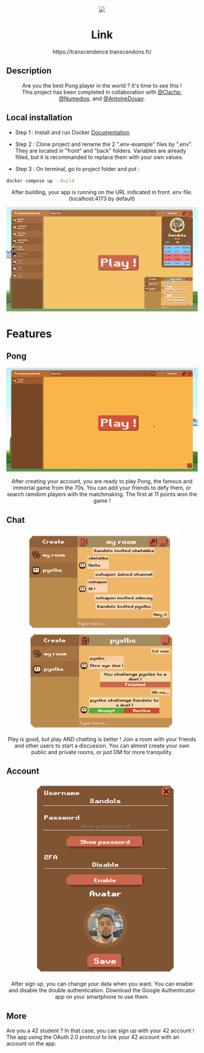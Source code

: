 <div align="center">
	<img src="other/readme_images/main.gif">
</div>

<h1 align="center">
	Link
</h1>
<p align="center">
	https://transcendence.transcendons.fr/
</p>


## Description
<p align="center">
	Are you the best Pong player in the world ? It's time to see this ! <br />
	This project has been completed in collaboration with <a href="https://github.com/Clachp" target="_blank">@Clachp</a>, <a href="https://github.com/Numedios" 		target="_blank">@Numedios</a>. and <a href="https://github.com/AntoineDouay" target="_blank">@AntoineDouay</a>.
</p>



## Local installation

- Step 1 : Install and run Docker [Documentation](https://docs.docker.com/engine/install/)

- Step 2 : Clone project and rename the 2 ".env-example" files by ".env". They are located in "front" and "back" folders. Variables are already filled, but it is recommanded to replace them with your own values.

- Step 3 : On terminal, go to project folder and put :
```bash
docker compose up --build
```

<p align="center">
	After building, your app is running on the URL indicated in front .env file. (localhost:4173 by default)
</p>
<div align="center">
	<img src="other/readme_images/home.png">
</div>


# Features

## Pong
<div align="center">
	<img src="other/readme_images/game.gif">
</div>

<p align="center">
	After creating your account, you are ready to play Pong, the famous and immortal game from the 70s. You can add your friends to defy them, or search ramdom players with the 	matchmaking. The first at 11 points won the game !
</p>

## Chat
<div align="center">
	<img src="other/readme_images/chat.png" width="400">
	<img src="other/readme_images/fight.png" width="400">
</div>

<p align="center">
	Play is good, but play AND chatting is better ! Join a room with your friends and other users to start a discussion. You can almost create your own public and private rooms, or just DM for more tranquility.
</p>

## Account
<div align="center">
	<img src="other/readme_images/settings.png" width="400">
</div>

<p align="center">
	After sign up, you can change your data when you want. You can enable and disable the double authentication. Download the Google Authenticator app on your smartphone to use them.
</p>

## More
Are you a 42 student ? In that case, you can sign up with your 42 account ! The app using the OAuth 2.0 protocol to link your 42 account with an account on the app.
